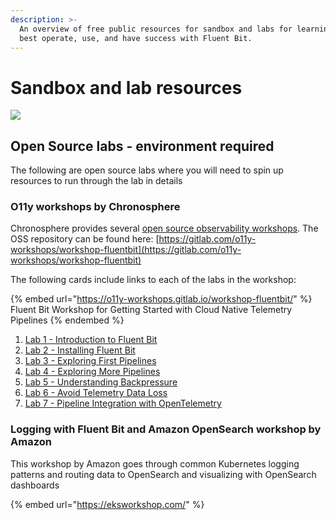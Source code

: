 ```yaml
---
description: >-
  An overview of free public resources for sandbox and labs for learning how to
  best operate, use, and have success with Fluent Bit.
---
```


# Sandbox and lab resources

<img referrerpolicy="no-referrer-when-downgrade" src="https://static.scarf.sh/a.png?x-pxid=83d7b072-bdfc-4f7d-810d-3ab42267ff54" />

## Open Source labs - environment required

The following are open source labs where you will need to spin up resources to run through the lab in details

### O11y workshops by Chronosphere

Chronosphere provides several [open source observability workshops](https://o11y-workshops.gitlab.io/). The OSS repository can be found here: [https://gitlab.com/o11y-workshops/workshop-fluentbit](https://gitlab.com/o11y-workshops/workshop-fluentbit)

The following cards include links to each of the labs in the workshop:

{% embed url="https://o11y-workshops.gitlab.io/workshop-fluentbit/" %}
Fluent Bit Workshop for Getting Started with Cloud Native Telemetry Pipelines
{% endembed %}

1. [Lab 1 - Introduction to Fluent Bit](https://o11y-workshops.gitlab.io/workshop-fluentbit/lab01.html)
2. [Lab 2 - Installing Fluent Bit](https://o11y-workshops.gitlab.io/workshop-fluentbit/#/4)
3. [Lab 3 - Exploring First Pipelines](https://o11y-workshops.gitlab.io/workshop-fluentbit/#/5)
4. [Lab 4 - Exploring More Pipelines](https://o11y-workshops.gitlab.io/workshop-fluentbit/#/6)
5. [Lab 5 - Understanding Backpressure](https://o11y-workshops.gitlab.io/workshop-fluentbit/#/7)
6. [Lab 6 - Avoid Telemetry Data Loss](https://o11y-workshops.gitlab.io/workshop-fluentbit/#/8)
7. [Lab 7 - Pipeline Integration with OpenTelemetry](https://o11y-workshops.gitlab.io/workshop-fluentbit/#/9)

### Logging with Fluent Bit and Amazon OpenSearch workshop by Amazon

This workshop by Amazon goes through common Kubernetes logging patterns and routing data to OpenSearch and visualizing with OpenSearch dashboards

{% embed url="https://eksworkshop.com/" %}